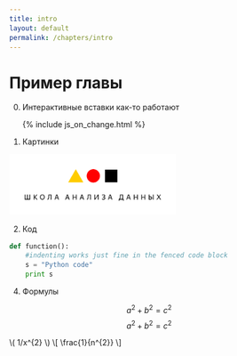 ```yaml
---
title: intro
layout: default
permalink: /chapters/intro
---
```


# Пример главы
0. Интерактивные вставки как-то работают

    {% include js_on_change.html %}

1. Картинки

  <img src="../imgs/shad.png"  width="300">

2. Код

  ```python
  def function():
      #indenting works just fine in the fenced code block
      s = "Python code"
      print s
  ```

4. Формулы

  $$a^2+b^2=c^2$$
  $$ a^2+b^2=c^2 $$
  
  \\( 1/x^{2} \\)
  \\[ \frac{1}{n^{2}} \\]

